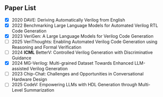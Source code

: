 ## Paper List
- [x] 2020 DAVE: Deriving Automatically Verilog from English
- [x] 2022 Benchmarking Large Language Models for Automated Verilog RTL Code Generation
- [x] 2023 VeriGen: A Large Language Models for Verilog Code Generation
- [ ] 2025 VeriThoughts: Enabling Automated Verilog Code Generation using Reasoning and Formal Verification
- [ ] 2024 **ICML** BetterV: Controlled Verilog Generation with Discriminative Guidance
- [x] 2024 MG-Verilog: Multi-grained Dataset Towards Enhanced LLM-assisted Verilog Generation
- [ ] 2023 Chip-Chat: Challenges and Opportunities in Conversational Hardware Design
- [ ] 2025 CodeV: Empowering LLMs with HDL Generation through Multi-Level Summarization